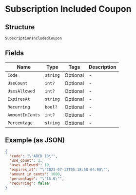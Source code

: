 
# Subscription Included Coupon

## Structure

`SubscriptionIncludedCoupon`

## Fields

| Name | Type | Tags | Description |
|  --- | --- | --- | --- |
| `Code` | `string` | Optional | - |
| `UseCount` | `int?` | Optional | - |
| `UsesAllowed` | `int?` | Optional | - |
| `ExpiresAt` | `string` | Optional | - |
| `Recurring` | `bool?` | Optional | - |
| `AmountInCents` | `int?` | Optional | - |
| `Percentage` | `string` | Optional | - |

## Example (as JSON)

```json
{
  "code": "\"ABCD_10\"",
  "use_count": 2,
  "uses_allowed": 10,
  "expires_at": "\"2023-07-13T05:18:58-04:00\"",
  "amount_in_cents": 1000,
  "percentage": "\"15.0\"",
  "recurring": false
}
```


